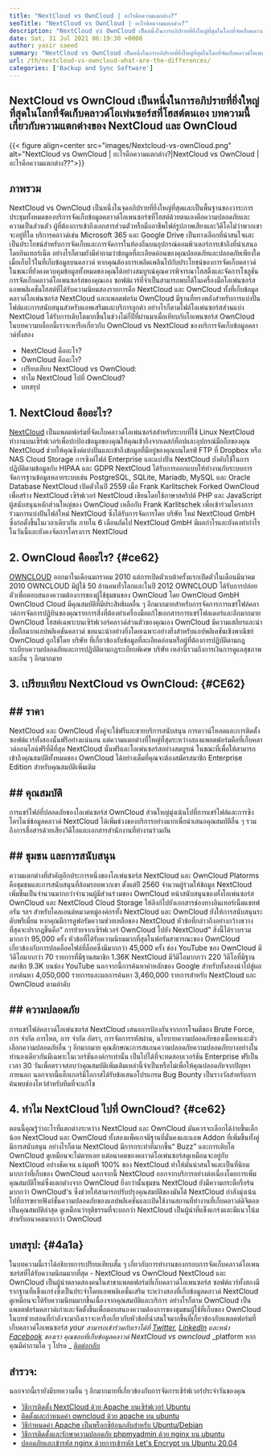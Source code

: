 ```yaml
---
title: "NextCloud vs OwnCloud | อะไรคือความแตกต่าง?" 
seoTitle: "NextCloud vs OwnCloud | อะไรคือความแตกต่าง?" 
description: "NextCloud vs OwnCloud เป็นหนึ่งในการอภิปรายที่ยิ่งใหญ่ที่สุดในโลกที่จัดเก็บคลาวด์โอเพ่นซอร์สโฮสต์ บทความนี้เกี่ยวกับ NextCloud และ OwnCloud" 
date: Sat, 31 Jul 2021 06:19:30 +0000
author: yasir saeed
summary: "NextCloud vs OwnCloud เป็นหนึ่งในการอภิปรายที่ยิ่งใหญ่ที่สุดในโลกที่จัดเก็บคลาวด์โอเพนซอร์สโฮสต์ บทความนี้เกี่ยวกับความแตกต่างของ NextCloud และ OwnCloud" 
url: /th/nextcloud-vs-owncloud-what-are-the-differences/
categories: ['Backup and Sync Software']
---
```


## NextCloud vs OwnCloud เป็นหนึ่งในการอภิปรายที่ยิ่งใหญ่ที่สุดในโลกที่จัดเก็บคลาวด์โอเพ่นซอร์สที่โฮสต์ตนเอง บทความนี้เกี่ยวกับความแตกต่างของ NextCloud และ OwnCloud

{{< figure align=center src="images/Nextcloud-vs-ownCloud.png" alt="NextCloud vs OwnCloud | อะไรคือความแตกต่าง?|NextCloud vs OwnCloud | อะไรคือความแตกต่าง??">}}


## **ภาพรวม** 
NextCloud vs OwnCloud เป็นหนึ่งในจุดอภิปรายที่ยิ่งใหญ่ที่สุดและเป็นพื้นฐานของวาระการประชุมทั้งหมดของบริการจัดเก็บข้อมูลคลาวด์โอเพนซอร์ซที่โฮสต์ด้วยตนเองคือความปลอดภัยและความเป็นส่วนตัว ผู้ที่ต้องการเข้าถึงเอกสารส่วนตัวหรือมืออาชีพไฟล์รูปภาพเสียงและวิดีโอไม่ว่าพวกเขาจะอยู่ที่ใด บริการคลาวด์เช่น Microsoft 365 และ Google Drive เป็นทางเลือกที่น่าสนใจและเป็นประโยชน์สำหรับการจัดเก็บและการจัดการในท้องถิ่นบนอุปกรณ์คอมพิวเตอร์การเข้าถึงที่นำเสนอโดยอินเทอร์เน็ต อย่างไรก็ตามยังมีคำถามว่าข้อมูลที่ละเอียดอ่อนของคุณปลอดภัยและปลอดภัยเพียงใดเมื่อเก็บไว้ในที่เก็บข้อมูลบนคลาวด์
หากคุณต้องการเพลิดเพลินไปกับประโยชน์ของการจัดเก็บคลาวด์ในขณะที่ยังคงควบคุมข้อมูลทั้งหมดของคุณได้อย่างสมบูรณ์คุณควรพิจารณาโฮสติ้งและจัดการโซลูชันการจัดเก็บคลาวด์โอเพนซอร์สของคุณเอง ซอฟต์แวร์ที่จำเป็นสามารถพบได้ในเครื่องมือโอเพ่นซอร์ส แอพพลิเคชั่นโฮสต์ที่ได้รับความนิยมสองรายการคือ NextCloud และ OwnCloud ทั้งที่เก็บข้อมูลคลาวด์โอเพ่นซอร์ส NextCloud และแพลตฟอร์ม OwnCloud มีฐานที่ทรงพลังสำหรับการแบ่งปันไฟล์และการสนับสนุนสำหรับแอพเสริมและบริการลูกค้า อย่างไรก็ตามไฟล์โอเพ่นซอร์สส่วนแบ่ง NextCloud ได้รับการเติบโตมากขึ้นในช่วงไม่กี่ปีที่ผ่านมาเมื่อเทียบกับโอเพนซอร์ส OwnCloud ในบทความบล็อกนี้เราจะหารือเกี่ยวกับ OwnCloud vs NextCloud ของบริการจัดเก็บข้อมูลคลาวด์ทั้งสอง
  * NextCloud คืออะไร?
  * OwnCloud คืออะไร?
  * เปรียบเทียบ NextCloud vs OwnCloud:
  * ทำไม NextCloud ไปที่ OwnCloud?
  * บทสรุป

## 1. NextCloud คืออะไร?
[NextCloud][1] เป็นแพลตฟอร์มที่จัดเก็บคลาวด์โอเพ่นซอร์สสำหรับระบบที่ใช้ Linux NextCloud ทำงานบนเซิร์ฟเวอร์เพื่อปกป้องข้อมูลของคุณให้คุณเข้าถึงจากเดสก์ท็อปและอุปกรณ์มือถือของคุณ NextCloud ช่วยให้คุณซิงค์แบ่งปันและเข้าถึงข้อมูลที่มีอยู่ของคุณบนไดรฟ์ FTP ที่ Dropbox หรือ NAS Cloud Storage การซิงค์ไฟล์ Enterprise และแบ่งปัน NextCloud บังคับใช้ในการปฏิบัติตามข้อมูลกับ HIPAA และ GDPR NextCloud ได้รับการออกแบบให้ทำงานกับระบบการจัดการฐานข้อมูลหลายระบบเช่น PostgreSQL, SQLite, Mariadb, MySQL และ Oracle Database
NextCloud เปิดตัวในปี 2559 เมื่อ Frank Karlitschek Forked OwnCloud เพื่อสร้าง NextCloud เซิร์ฟเวอร์ NextCloud เขียนโดยใช้ภาษาสคริปต์ PHP และ JavaScript ผู้สนับสนุนหลักส่วนใหญ่ของ OwnCloud เหลือกับ Frank Karlitschek เพื่อเข้าร่วมโครงการร่วมการแบ่งปันไฟล์ใหม่ NextCloud ซึ่งได้รับการจัดการโดย บริษัท ใหม่ NextCloud GmbH ซึ่งก่อตั้งขึ้นในเวลาเดียวกัน ภายใน 6 เดือนถัดไป NextCloud GmbH มีผลกำไรและยังคงทำกำไรในวันนี้และยังคงจัดการโครงการ NextCloud

## 2. OwnCloud คืออะไร?   {#ce62}
[OWNCLOUD][2] ออกมาในเดือนมกราคม 2010 แต่การเปิดตัวเบต้าครั้งแรกเปิดตัวในเดือนมีนาคม 2010 OWNCLOUD มีผู้ใช้ 50 ล้านคนทั่วโลกและในปี 2012 OWNCLOUD ได้รับการปล่อยตัวเพื่อตอบสนองความต้องการของผู้ใช้ชุมชนของ OwnCloud โดย OwnCloud GmbH OwnCloud Cloud มีคุณสมบัติที่มีประสิทธิผลอื่น ๆ อีกมากมายสำหรับการจัดการการแชร์ไฟล์คลาวด์การจัดการปฏิทินของคุณรายการสิ่งที่ต้องทำเครื่องมือแก้ไขเอกสารการแชร์โฟลเดอร์และอีกมากมาย OwnCloud โฮสต์เฉพาะบนเซิร์ฟเวอร์คลาวด์ส่วนตัวของคุณเอง
OwnCloud มีความเสถียรและน่าเชื่อถือมากแอปพลิเคชันคลาวด์ ขอแนะนำอย่างยิ่งโดยเฉพาะอย่างยิ่งสำหรับแอปพลิเคชันเชิงพาณิชย์ OwnCloud ถูกใช้โดย บริษัท ที่เกี่ยวข้องกับข้อมูลที่ละเอียดอ่อนหรือผู้ที่ต้องการปฏิบัติตามกฎระเบียบความปลอดภัยและการปฏิบัติตามกฎระเบียบพิเศษ บริษัท เหล่านี้รวมถึงการเงินการดูแลสุขภาพและอื่น ๆ อีกมากมาย

## 3. เปรียบเทียบ NextCloud vs OwnCloud:   {#CE62}

## ## **ราคา** 
NextCloud และ OwnCloud ทั้งคู่จะใช้ฟรีและขายบริการสนับสนุน การดาวน์โหลดและการติดตั้งซอฟต์แวร์ทั้งสองนั้นฟรีอย่างแน่นอน แต่ความแตกต่างที่ใหญ่ที่สุดระหว่างสองแพลตฟอร์มคือที่เก็บคลาวด์ออนไลน์ฟรีที่ดีที่สุด NextCloud นั้นฟรีและโอเพ่นซอร์สอย่างสมบูรณ์ ในขณะที่เพื่อให้สามารถเข้าถึงคุณสมบัติทั้งหมดของ OwnCloud ได้อย่างเต็มที่คุณจะต้องสมัครสมาชิก Enterprise Edition สำหรับคุณสมบัติเพิ่มเติม

## ## **คุณสมบัติ**
การแชร์ไฟล์ที่ปลอดภัยของโอเพ่นซอร์ส OwnCloud ส่วนใหญ่มุ่งเน้นไปที่การแชร์ไฟล์และการซิงโครไนซ์ข้อมูลคลาวด์ NextCloud ได้เพิ่มช่วงของบริการอย่างมากเพื่อนำเสนอคุณสมบัติอื่น ๆ รวมถึงการสื่อสารด้วยเสียงวิดีโอและเอกสารสำนักงานที่ทำงานร่วมกัน

## ## **ชุมชน**  และการสนับสนุน
ความแตกต่างที่สำคัญอีกประการหนึ่งของโอเพ่นซอร์ส NextCloud และ OwnCloud Platorms คือชุมชนและการสนับสนุนที่ล้อมรอบพวกเขา ตั้งแต่ปี 2560 จำนวนผู้ร่วมให้ข้อมูล NextCloud เพิ่มขึ้นเป็นจำนวนมากกว่าจำนวนผู้มีส่วนร่วมของ OwnCloud หน้าสนับสนุนของทั้งโอเพ่นซอร์ส OwnCloud และ NextCloud Cloud Storage ให้ลิงก์ไปยังเอกสารช่องทางอินเทอร์เน็ตแชทฟอรัม ฯลฯ สำหรับไคลเอนต์หมวดหมู่องค์กรทั้ง NextCloud และ OwnCloud ยังให้การสนับสนุนระดับพรีเมี่ยม
หากคุณมีการดูฟอรัมความช่วยเหลือของ NextCloud หัวข้อที่กล่าวถึงอย่างกว้างขวางที่สุดจะปรากฏขึ้นคือ“ การย้ายจากเซิร์ฟเวอร์ OwnCloud ไปยัง NextCloud” สิ่งนี้ได้รวบรวมมากกว่า 95,000 ครั้ง หัวข้อที่ได้รับความนิยมมากที่สุดในฟอรัมสาธารณะของ OwnCloud เกี่ยวข้องกับการปลดล็อคไฟล์ที่ล็อคซึ่งมีมากกว่า 45,000 ครั้ง ช่อง YouTube ของ OwnCloud มีวิดีโอมากกว่า 70 รายการที่มีฐานสมาชิก 1.36K NextCloud มีวิดีโอมากกว่า 220 วิดีโอที่มีฐานสมาชิก 9.3K บนช่อง YouTube นอกจากนี้การค้นหาคำหลักของ Google สำหรับทั้งสองนำไปสู่ผลการค้นหา 4,050,000 รายการและผลการค้นหา 3,460,000 รายการสำหรับ NextCloud และ OwnCloud ตามลำดับ

## ## **ความปลอดภัย**
การแชร์ไฟล์คลาวด์โอเพ่นซอร์ส NextCloud เสนอการป้องกันจากการโจมตีของ Brute Force, การ จำกัด การไหล, การ จำกัด อัตรา, การจัดการรหัสผ่าน, นโยบายความปลอดภัยของเนื้อหาและตัวเลือกความปลอดภัยอื่น ๆ อีกมากมาย คุณลักษณะการสแกนความปลอดภัยความปลอดภัยบางอย่างในทำนองเดียวกันมีเฉพาะในเวอร์ชันองค์กรเท่านั้น เป็นไปได้ที่จะทดสอบเวอร์ชัน Enterprise ฟรีเป็นเวลา 30 วันเพื่อตรวจสอบว่าคุณสมบัติเพิ่มเติมเหล่านี้จำเป็นหรือไม่เพื่อให้คุณปลอดภัยจากปัญหาภายนอก
นอกจากนี้แฮ็กเกอร์มีโอกาสได้รับข้อเสนอโปรแกรม Bug Bounty เป็นรางวัลสำหรับการค้นพบช่องโหว่สำหรับทีมที่จะแก้ไข

## 4. ทำไม NextCloud ไปที่ OwnCloud?   {#ce62}
ตอนนี้คุณรู้ว่าอะไรที่แตกต่างระหว่าง NextCloud และ OwnCloud มันควรจะเลือกได้ง่ายขึ้นเล็กน้อย NextCloud และ OwnCloud ทั้งสองแพ็คเกจมีฐานที่มั่นคงและแอพ Addon ที่เพิ่มขึ้นทั้งคู่มีการสนับสนุน อย่างไรก็ตาม NextCloud มีการกระทำที่มากขึ้น“ Buzz” และการเติบโต OwnCloud ดูเหมือนจะไม่ตายเลย แต่อนาคตของคลาวด์โอเพ่นซอร์สดูเหมือนจะอยู่กับ NextCloud อย่างชัดเจน
แง่มุมฟรี 100% ของ NextCloud ทำให้มันน่าสนใจและเป็นที่นิยมมากกว่าที่เก็บของ OwnCloud นอกจากนี้ NextCloud ออกจากบริการอย่างต่อเนื่องโดยการเพิ่มคุณสมบัติใหม่ซึ่งแตกต่างจาก OwnCloud ยิ่งกว่านั้นชุมชน NextCloud ยังมีความกระตือรือร้นมากกว่า OwnCloud's ซึ่งช่วยให้สามารถปรับปรุงคุณสมบัติของมันได้ NextCloud กำลังมุ่งเน้นไปที่การขยายฟังก์ชั่นความปลอดภัยของแอปพลิเคชันและเปิดใช้งานสถานที่ทำงานที่เก็บคลาวด์ดิจิตอลเป็นคุณสมบัติล่าสุด ดูเหมือนว่ายุติธรรมที่จะบอกว่า NextCloud เป็นผู้นำที่แข็งแกร่งและมีแนวโน้มสำหรับอนาคตมากกว่า OwnCloud

## บทสรุป:   {#4a1a}
ในบทความนี้เราได้อธิบายการเปรียบเทียบสั้น ๆ เกี่ยวกับการทำงานของกรอบการจัดเก็บคลาวด์โอเพนซอร์สที่ได้รับความนิยมมากที่สุด - NextCloud vs OwnCloud NextCloud และ OwnCloud เป็นผู้นำตลาดสองคนในสาขาแพลตฟอร์มที่เก็บคลาวด์โอเพนซอร์ส ซอฟต์แวร์ทั้งสองมีรากฐานที่แข็งแกร่งซึ่งเป็นประจำโดยแอพพลิเคชั่นเสริม ระหว่างสองที่เก็บข้อมูลคลาวด์ NextCloud ดูเหมือนจะได้รับความนิยมมากขึ้นเนื่องจากคุณสมบัติและบริการ อย่างไรก็ตาม OwnCloud เป็นแพลตฟอร์มคลาวด์เก่าและจัดตั้งขึ้นเพื่อตอบสนองความต้องการของชุมชนผู้ใช้ที่เก็บของ OwnCloud ในบทช่วยสอนที่กำลังจะมาถึงเราจะหารือเกี่ยวกับหัวข้อที่น่าสนใจมากขึ้นที่เกี่ยวข้องกับแพลตฟอร์มที่เก็บคลาวด์โอเพนซอร์ส
_your สามารถเข้าร่วมกับเราได้ที่ [Twitter][3], [LinkedIn][4] และหน้า [Facebook][5] ของเรา คุณชอบที่เก็บข้อมูลคลาวด์ NextCloud vs owncloud_ _platform หากคุณมีคำถามใด ๆ โปรด _ [ติดต่อกลับ][6]

## สำรวจ:
นอกจากนี้เรายังมีบทความอื่น ๆ อีกมากมายที่เกี่ยวข้องกับการจัดการเซิร์ฟเวอร์ประจำวันของคุณ
  * [วิธีการติดตั้ง NextCloud ด้วย Apache บนเซิร์ฟเวอร์ Ubuntu][7]
  * [ติดตั้งและกำหนดค่า owncloud ด้วย apache บน ubuntu][8]
  * [วิธีกำหนดค่า Apache เป็นพร็อกซีย้อนกลับสำหรับ Ubuntu/Debian][9]
  * [วิธีการติดตั้งและรักษาความปลอดภัย phpmyadmin ด้วย nginx บน ubuntu][10]
  * [ปลอดภัยและเข้ารหัส nginx ด้วยการเข้ารหัส Let's Encrypt บน Ubuntu 20.04][11]

  
[1]: https://products.containerize.com/backup-and-sync/nextcloud/
[2]: https://products.containerize.com/backup-and-sync/owncloud/
[3]: https://twitter.com/containerize_co
[4]: https://www.linkedin.com/company/containerize/
[5]: http://facebook.com/containerize
[6]: mailto:yasir.saeed@aspose.com
[7]: https://blog.containerize.com/backup-and-sync-software/how-to-install-nextcloud-with-apache-on-ubuntu-server/
[8]: https://blog.containerize.com/backup-and-sync-software/how-to-install-and-configure-owncloud-with-apache-on-ubuntu/
[9]: https://blog.containerize.com/web-server-solution-stack/how-to-configure-apache-as-a-reverse-proxy-for-ubuntudebian/
[10]: https://blog.containerize.com/web-server-solution-stack/how-to-install-and-secure-phpmyadmin-with-nginx-on-ubuntu/
[11]: https://blog.containerize.com/web-server-solution-stack/how-to-secure-nginx-with-letsencrypt-on-ubuntu-20-04/
